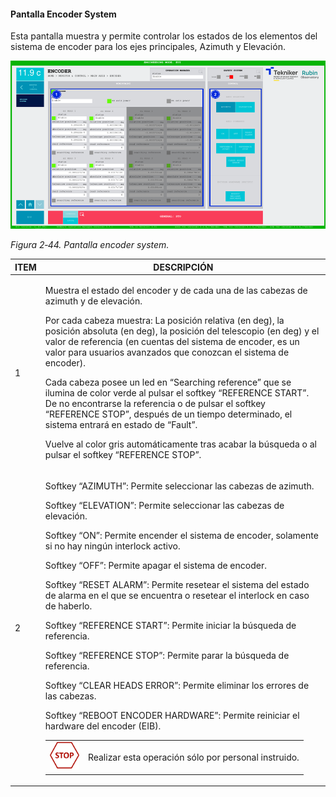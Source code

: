 #### Pantalla Encoder System

Esta pantalla muestra y permite controlar los estados de los elementos del sistema de encoder para los ejes principales,
Azimuth y Elevación.

![](../Resources/media/image60.png)

*Figura 2‑44. Pantalla encoder system.*

<table>
<colgroup>
<col style="width: 13<col style="width: 86</colgroup>
<thead>
<tr class="header">
<th>ITEM</th>
<th>DESCRIPCIÓN</th>
</tr>
</thead>
<tbody>
<tr class="odd">
<td>1</td>
<td><p>Muestra el estado del encoder y de cada una de las cabezas de azimuth y de elevación.</p>
<p>Por cada cabeza muestra: La posición relativa (en deg), la posición absoluta (en deg), la posición del telescopio (en
deg) y el valor de referencia (en cuentas del sistema de encoder, es un valor para usuarios avanzados que conozcan el
sistema de encoder).</p>
<p>Cada cabeza posee un led en “Searching reference” que se ilumina de color verde al pulsar el softkey “REFERENCE
START”. De no encontrarse la referencia o de pulsar el softkey “REFERENCE STOP”, después de un tiempo determinado, el
sistema entrará en estado de “Fault”.</p>
<p>Vuelve al color gris automáticamente tras acabar la búsqueda o al pulsar el softkey “REFERENCE STOP”.</p></td>
</tr>
<tr class="even">
<td>2</td>
<td><p>Softkey “AZIMUTH”: Permite seleccionar las cabezas de azimuth.</p>
<p>Softkey “ELEVATION”: Permite seleccionar las cabezas de elevación.</p>
<p>Softkey “ON”: Permite encender el sistema de encoder, solamente si no hay ningún interlock activo.</p>
<p>Softkey “OFF”: Permite apagar el sistema de encoder.</p>
<p>Softkey “RESET ALARM”: Permite resetear el sistema del estado de alarma en el que se encuentra o resetear el
interlock en caso de haberlo.</p>
<p>Softkey “REFERENCE START”: Permite iniciar la búsqueda de referencia.</p>
<p>Softkey “REFERENCE STOP”: Permite parar la búsqueda de referencia.</p>
<p>Softkey “CLEAR HEADS ERROR”: Permite eliminar los errores de las cabezas.</p>
<p>Softkey “REBOOT ENCODER HARDWARE”: Permite reiniciar el hardware del encoder (EIB).</p>
<table>
<colgroup>
<col style="width: 10<col style="width: 89</colgroup>
<tbody>
<tr class="odd">
<td><img src="../Resources/media/image005.png" style="width:0.49028in;height:0.47153in"/></td>
<td>Realizar esta operación sólo por personal instruido.</td>
</tr>
</tbody>
</table></td>
</tr>
</tbody>
</table>
